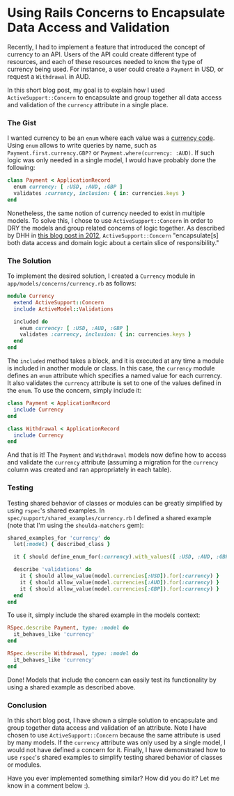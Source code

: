 # Using Rails Concerns to Encapsulate Data Access and Validation

Recently, I had to implement a feature that introduced the concept of currency to an API. Users of the API could create different type of resources, and each of these resources needed to know the type of currency being used. For instance, a user could create a `Payment` in USD, or request a `Withdrawal` in AUD.

In this short blog post, my goal is to explain how I used `ActiveSupport::Concern` to encapsulate and group together all data access and validation of the `currency` attribute in a single place.

### The Gist

I wanted currency to be an `enum` where each value was a [currency code](https://en.wikipedia.org/wiki/ISO_4217). Using `enum` allows to write queries by name, such as `Payment.first.currency.GBP?` or `Payment.where(currency: :AUD)`. If such logic was only needed in a single model, I would have probably done the following:

``` ruby
class Payment < ApplicationRecord
  enum currency: [ :USD, :AUD, :GBP ]
  validates :currency, inclusion: { in: currencies.keys }
end
```

Nonetheless, the same notion of currency needed to exist in multiple models. To solve this, I chose to use `ActiveSupport::Concern` in order to DRY the models and group related concerns of logic together. As described by DHH in [this blog post in 2012](https://signalvnoise.com/posts/3372-put-chubby-models-on-a-diet-with-concerns), `ActiveSupport::Concern` "encapsulate[s] both data access and domain logic about a certain slice of responsibility."

### The Solution

To implement the desired solution, I created a `Currency` module in `app/models/concerns/currency.rb` as follows:

``` ruby
module Currency
  extend ActiveSupport::Concern
  include ActiveModel::Validations

  included do
    enum currency: [ :USD, :AUD, :GBP ]
    validates :currency, inclusion: { in: currencies.keys }
  end
end
```

The `included` method takes a block, and it is executed at any time a module is included in another module or class. In this case, the `currency` module  defines an `enum` attribute which specifies a named value for each currency. It also validates the `currency` attribute is set to one of the values defined in the `enum`. To use the concern, simply include it:

``` ruby
class Payment < ApplicationRecord
  include Currency
end
```

``` ruby
class Withdrawal < ApplicationRecord
  include Currency
end
```

And that is it! The `Payment` and `Withdrawal` models now define how to access and validate the `currency` attribute (assuming a migration for the `currency` column was created and ran appropriately in each table).

### Testing

Testing shared behavior of classes or modules can be greatly simplified by using `rspec`'s shared examples. In `spec/support/shared_examples/currency.rb` I defined a shared example (note that I'm using the `shoulda-matchers` gem):

``` ruby
shared_examples_for 'currency' do
  let(:model) { described_class }

  it { should define_enum_for(:currency).with_values([ :USD, :AUD, :GBP ]) }

  describe 'validations' do
    it { should allow_value(model.currencies[:USD]).for(:currency) }
    it { should allow_value(model.currencies[:AUD]).for(:currency) }
    it { should allow_value(model.currencies[:GBP]).for(:currency) }
  end
end
```

To use it, simply include the shared example in the models context:

``` ruby
RSpec.describe Payment, type: :model do
  it_behaves_like 'currency'
end
```

``` ruby
RSpec.describe Withdrawal, type: :model do
  it_behaves_like 'currency'
end
```

Done! Models that include the concern can easily test its functionality by using a shared example as described above.

### Conclusion

In this short blog post, I have shown a simple solution to encapsulate and group together data access and validation of an attribute. Note I have chosen to use `ActiveSupport::Concern` because the same attribute is used by many models. If the `currency` attribute was only used by a single model, I would not have defined a concern for it. Finally, I have demonstrated how to use `rspec`'s shared examples to simplify testing shared behavior of classes or modules.

Have you ever implemented something similar? How did you do it? Let me know in a comment below :).
